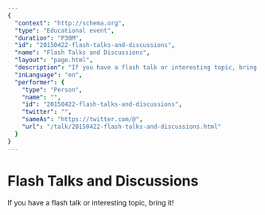```yaml
---
{
  "context": "http://schema.org",
  "type": "Educational event",
  "duration": "P30M",
  "id": "20150422-flash-talks-and-discussions",
  "name": "Flash Talks and Discussions",
  "layout": "page.html",
  "description": "If you have a flash talk or interesting topic, bring it!",
  "inLanguage": "en",
  "performer": {
    "type": "Person",
    "name": "",
    "id": "20150422-flash-talks-and-discussions",
    "twitter": "",
    "sameAs": "https://twitter.com/@",
    "url": "/talk/20150422-flash-talks-and-discussions.html"
  }
}
---
```

# Flash Talks and Discussions

If you have a flash talk or interesting topic, bring it!